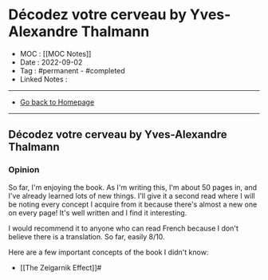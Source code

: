 # Décodez votre cerveau by Yves-Alexandre Thalmann
- MOC : [[MOC Notes]]
- Date : 2022-09-02
- Tag : #permanent - #completed 
- Linked Notes : 
-------------------
- [Go back to Homepage](https://misudashi.ga/)
-----

## Décodez votre cerveau by Yves-Alexandre Thalmann

### Opinion
So far, I'm enjoying the book. As I'm writing this, I'm about 50 pages in, and I've already learned lots of new things. I'll give it a second read where I will be noting every concept I acquire from it because there's almost a new one on every page! It's well written and I find it interesting. 

I would recommend it to anyone who can read French because I don't believe there is a translation. So far, easily 8/10. 

Here are a few important concepts of the book I didn't know:
- [[The Zeigarnik Effect]]#